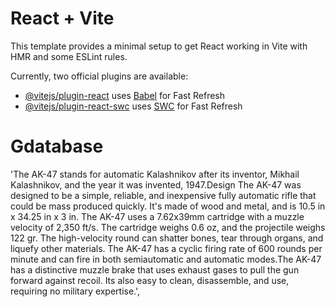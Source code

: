 # React + Vite

This template provides a minimal setup to get React working in Vite with HMR and some ESLint rules.

Currently, two official plugins are available:

- [@vitejs/plugin-react](https://github.com/vitejs/vite-plugin-react/blob/main/packages/plugin-react/README.md) uses [Babel](https://babeljs.io/) for Fast Refresh
- [@vitejs/plugin-react-swc](https://github.com/vitejs/vite-plugin-react-swc) uses [SWC](https://swc.rs/) for Fast Refresh
# Gdatabase









'The AK-47 stands for automatic Kalashnikov after its inventor, Mikhail Kalashnikov, and the year it was invented, 1947.Design
The AK-47 was designed to be a simple, reliable, and inexpensive fully automatic rifle that could be mass produced quickly. It's made of wood and metal, and is 10.5 in x 34.25 in x 3 in. The AK-47 uses a 7.62x39mm cartridge with a muzzle velocity of 2,350 ft/s. The cartridge weighs 0.6 oz, and the projectile weighs 122 gr. The high-velocity round can shatter bones, tear through organs, and liquefy other materials.
The AK-47 has a cyclic firing rate of 600 rounds per minute and can fire in both semiautomatic and automatic modes.The AK-47 has a distinctive muzzle brake that uses exhaust gases to pull the gun forward against recoil. Its also easy to clean, disassemble, and use, requiring no military expertise.',